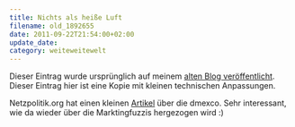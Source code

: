 ```yaml
---
title: Nichts als heiße Luft
filename: old_1892655
date: 2011-09-22T21:54:00+02:00
update_date:
category: weiteweitewelt
---
```

Dieser Eintrag wurde ursprünglich auf meinem [alten Blog veröffentlicht](https://stu.blogger.de/stories/1892655/). Dieser Eintrag hier ist eine Kopie mit kleinen technischen Anpassungen.

Netzpolitik.org hat einen kleinen [Artikel](http://netzpolitik.org/2011/die-dmexco-uberleben-survival-in-der-einode-des-digital-marketing/#more-25189) über die dmexco. Sehr interessant, wie da wieder über die Marktingfuzzis hergezogen wird :)
